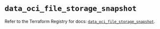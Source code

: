 # `data_oci_file_storage_snapshot`

Refer to the Terraform Registry for docs: [`data_oci_file_storage_snapshot`](https://registry.terraform.io/providers/oracle/oci/6.18.0/docs/data-sources/file_storage_snapshot).
